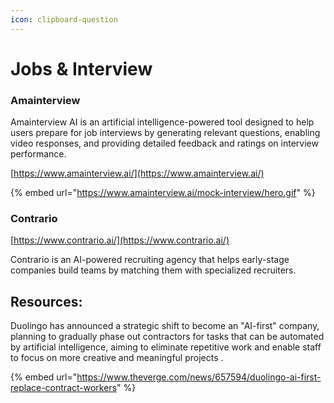 ```yaml
---
icon: clipboard-question
---
```


# Jobs & Interview

### Amainterview

Amainterview AI is an artificial intelligence-powered tool designed to help users prepare for job interviews by generating relevant questions, enabling video responses, and providing detailed feedback and ratings on interview performance.

[https://www.amainterview.ai/](https://www.amainterview.ai/)

{% embed url="https://www.amainterview.ai/mock-interview/hero.gif" %}

### Contrario

[https://www.contrario.ai/](https://www.contrario.ai/)

Contrario is an AI-powered recruiting agency that helps early-stage companies build teams by matching them with specialized recruiters.



## Resources:

Duolingo has announced a strategic shift to become an "AI-first" company, planning to gradually phase out contractors for tasks that can be automated by artificial intelligence, aiming to eliminate repetitive work and enable staff to focus on more creative and meaningful projects .

{% embed url="https://www.theverge.com/news/657594/duolingo-ai-first-replace-contract-workers" %}

